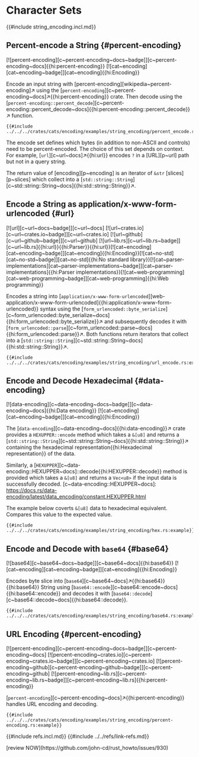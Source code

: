 # Character Sets

{{#include string_encoding.incl.md}}

## Percent-encode a String {#percent-encoding}

[![percent-encoding][c~percent-encoding~docs~badge]][c~percent-encoding~docs]{{hi:percent-encoding}} [![cat~encoding][cat~encoding~badge]][cat~encoding]{{hi:Encoding}}

Encode an input string with [percent-encoding][wikipedia~percent-encoding]↗ using the [`percent-encoding`][c~percent-encoding~docs]↗{{hi:percent-encoding}} crate. Then decode using the [`percent-encoding::percent_decode`][c~percent-encoding::percent_decode~docs]{{hi:percent-encoding::percent_decode}}↗ function.

```rust,editable
{{#include ../../../crates/cats/encoding/examples/string_encoding/percent_encode.rs:example}}
```

The encode set defines which bytes (in addition to non-ASCII and controls) need to be percent-encoded. The choice of this set depends on context. For example, [`url`][c~url~docs]↗{{hi:url}} encodes `?` in a [URL][p~url] path but not in a query string.

The return value of [encoding][p~encoding] is an iterator of `&str` [slices][p~slices] which collect into a [`std::string::String`][c~std::string::String~docs]{{hi:std::string::String}}↗.

## Encode a String as application/x-www-form-urlencoded {#url}

[![url][c~url~docs~badge]][c~url~docs] [![url~crates.io][c~url~crates.io~badge]][c~url~crates.io] [![url~github][c~url~github~badge]][c~url~github] [![url~lib.rs][c~url~lib.rs~badge]][c~url~lib.rs]{{hi:url}}{{hi:Parser}}{{hi:url}}[![cat~encoding][cat~encoding~badge]][cat~encoding]{{hi:Encoding}}[![cat~no-std][cat~no-std~badge]][cat~no-std]{{hi:No standard library}}[![cat~parser-implementations][cat~parser-implementations~badge]][cat~parser-implementations]{{hi:Parser implementations}}[![cat~web-programming][cat~web-programming~badge]][cat~web-programming]{{hi:Web programming}}

Encodes a string into [`application/x-www-form-urlencoded`][web-application/x-www-form-urlencoded]{{hi:application/x-www-form-urlencoded}} syntax using the [`form_urlencoded::byte_serialize`][c~form_urlencoded::byte_serialize~docs]{{hi:form_urlencoded::byte_serialize}}↗ and subsequently decodes it with [`form_urlencoded::parse`][c~form_urlencoded::parse~docs]{{hi:form_urlencoded::parse}}↗. Both functions return iterators that collect into a [`std::string::String`][c~std::string::String~docs]{{hi:std::string::String}}↗.

```rust,editable
{{#include ../../../crates/cats/encoding/examples/string_encoding/url_encode.rs:example}}
```

## Encode and Decode Hexadecimal {#data-encoding}

[![data-encoding][c~data-encoding~docs~badge]][c~data-encoding~docs]{{hi:Data encoding}} [![cat~encoding][cat~encoding~badge]][cat~encoding]{{hi:Encoding}}

The [`data-encoding`][c~data-encoding~docs]{{hi:data-encoding}}↗ crate provides a `HEXUPPER::encode` method which takes a `&[u8]` and returns a [`std::string::String`][c~std::string::String~docs]{{hi:std::string::String}}↗ containing the hexadecimal representation{{hi:Hexadecimal representation}} of the data.

Similarly, a [`HEXUPPER`][c~data-encoding::HEXUPPER~docs]::decode{{hi:HEXUPPER::decode}} method is provided which takes a `&[u8]` and returns a `Vec<u8>` if the input data is successfully decoded.
[c~data-encoding::HEXUPPER~docs]: https://docs.rs/data-encoding/latest/data_encoding/constant.HEXUPPER.html

The example below coverts `&[u8]` data to hexadecimal equivalent. Compares this value to the expected value.

```rust,editable
{{#include ../../../crates/cats/encoding/examples/string_encoding/hex.rs:example}}
```

## Encode and Decode with `base64` {#base64}

[![base64][c~base64~docs~badge]][c~base64~docs]{{hi:base64}} [![cat~encoding][cat~encoding~badge]][cat~encoding]{{hi:Encoding}}

Encodes byte slice into [`base64`][c~base64~docs]↗{{hi:base64}} {{hi:base64}} String using [`base64::encode`][c~base64::encode~docs]{{hi:base64::encode}} and decodes it with [`base64::decode`][c~base64::decode~docs]{{hi:base64::decode}}.

```rust,editable
{{#include ../../../crates/cats/encoding/examples/string_encoding/base64.rs:example}}
```

## URL Encoding {#percent-encoding}

[![percent-encoding][c~percent-encoding~docs~badge]][c~percent-encoding~docs] [![percent-encoding~crates.io][c~percent-encoding~crates.io~badge]][c~percent-encoding~crates.io] [![percent-encoding~github][c~percent-encoding~github~badge]][c~percent-encoding~github] [![percent-encoding~lib.rs][c~percent-encoding~lib.rs~badge]][c~percent-encoding~lib.rs]{{hi:percent-encoding}}

[`percent-encoding`][c~percent-encoding~docs]↗{{hi:percent-encoding}} handles URL encoding and decoding.

```rust,editable
{{#include ../../../crates/cats/encoding/examples/string_encoding/percent-encoding.rs:example}}
```

{{#include refs.incl.md}}
{{#include ../../refs/link-refs.md}}

<div class="hidden">
[review NOW](https://github.com/john-cd/rust_howto/issues/930)
</div>
